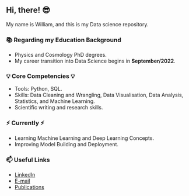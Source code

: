 ## Hi, there! 😎

My name is William, and this is my Data science repository.

### 📚 Regarding my Education Background
-  Physics and Cosmology PhD degrees.
-  My career transition into Data Science begins in **September/2022**.

### 💡 Core Competencies 💡
- Tools: Python, SQL.
- Skills: Data Cleaning and Wrangling, Data Visualisation, Data Analysis, Statistics, and Machine Learning.
- Scientific writing and research skills.


### ⚡️ Currently ⚡️
- Learning Machine Learning and Deep Learning Concepts.
- Improving Model Building and Deployment.


### 📫 Useful Links
- [LinkedIn](https://www.linkedin.com/in/williamjouse/)
- [E-mail](williamjouse@gmail.com)
- [Publications](https://inspirehep.net/literature?sort=mostrecent&size=25&page=1&q=f%20a%20w%20j%20c%20da%20silva)
